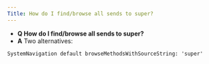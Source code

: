 ```yaml
---
Title: How do I find/browse all sends to super?
---
```


- **Q How do I find/browse all sends to super?**
- **A** Two alternatives:
```SystemNavigation default browseAllSelect: [:method | method sendsToSuper ]
SystemNavigation default browseMethodsWithSourceString: 'super'
```

